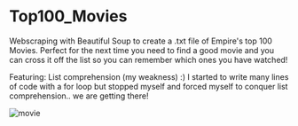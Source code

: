 # Top100_Movies
Webscraping with Beautiful Soup to create a .txt file of Empire's top 100 Movies. Perfect for the next time you need to find a good movie and you can cross it off the list so you can remember which ones you have watched!

Featuring: List comprehension (my weakness) :) I started to write many lines of code with a for loop but stopped myself and forced myself to conquer list comprehension.. we are getting there!


![movie](https://github.com/andreapeterson/Top100_Movies/assets/134665743/e2f0d2f8-650e-413d-94fe-de63ec6b5f48)
